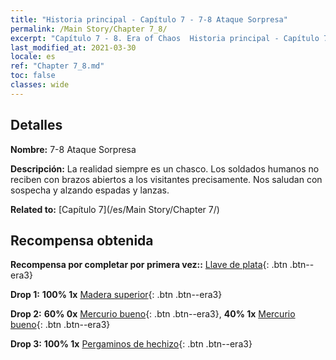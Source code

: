```yaml
---
title: "Historia principal - Capítulo 7 - 7-8 Ataque Sorpresa"
permalink: /Main Story/Chapter 7_8/
excerpt: "Capítulo 7 - 8. Era of Chaos  Historia principal - Capítulo 7_8. 7-8 Ataque Sorpresa"
last_modified_at: 2021-03-30
locale: es
ref: "Chapter 7_8.md"
toc: false
classes: wide
---
```


## Detalles

 **Nombre:** 7-8 Ataque Sorpresa

 **Descripción:** La realidad siempre es un chasco. Los soldados humanos no reciben con brazos abiertos a los visitantes precisamente. Nos saludan con sospecha y alzando espadas y lanzas.

 **Related to:** [Capítulo 7](/es/Main Story/Chapter 7/)

## Recompensa obtenida

 **Recompensa por completar por primera vez::** [Llave de plata](/es/Items/con_693/){: .btn .btn--era3}

 **Drop 1:** **100% 1x** [Madera superior](/es/Items/mat_20/){: .btn .btn--era3}

 **Drop 2:** **60% 0x** [Mercurio bueno](/es/Items/mat_14/){: .btn .btn--era3}, **40% 1x** [Mercurio bueno](/es/Items/mat_14/){: .btn .btn--era3}

 **Drop 3:** **100% 1x** [Pergaminos de hechizo](/es/Items/con_694/){: .btn .btn--era3}

